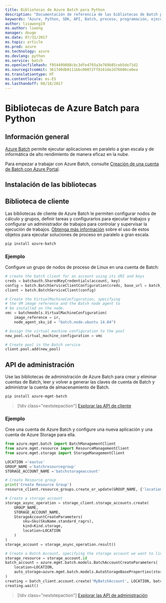 ```yaml
---
title: Bibliotecas de Azure Batch para Python
description: "Documentación de referencia de las bibliotecas de Batch para Python"
keywords: "Azure, Python, SDK, API, Batch, proceso, programación, ejecución larga"
author: lisawong19
ms.author: liwong
manager: douge
ms.date: 07/31/2017
ms.topic: article
ms.prod: azure
ms.technology: azure
ms.devlang: python
ms.service: batch
ms.openlocfilehash: f954499888cbc3dfe4793a3e769b85ceb5de71d2
ms.sourcegitcommit: 3617d0db0111bbc00072ff8161de2d76606ce0ea
ms.translationtype: HT
ms.contentlocale: es-ES
ms.lasthandoff: 08/18/2017
---
```

# <a name="azure-batch-libraries-for-python"></a>Bibliotecas de Azure Batch para Python

## <a name="overview"></a>Información general

[Azure Batch](/azure/batch/batch-technical-overview) permite ejecutar aplicaciones en paralelo a gran escala y de informática de alto rendimiento de manera eficaz en la nube.   

Para empezar a trabajar con Azure Batch, consulte [Creación de una cuenta de Batch con Azure Portal](/azure/batch/batch-account-create-portal).

## <a name="install-the-libraries"></a>Instalación de las bibliotecas

## <a name="client-library"></a>Biblioteca de cliente
Las bibliotecas de cliente de Azure Batch le permiten configurar nodos de cálculo y grupos, definir tareas y configurarlos para ejecutar trabajos y configurar un administrador de trabajos para controlar y supervisar la ejecución de trabajos. [Obtenga más información](/azure/batch/batch-api-basics) sobre el uso de estos objetos para ejecutar soluciones de proceso en paralelo a gran escala.

```bash
pip install azure-batch
```
### <a name="example"></a>Ejemplo

Configure un grupo de nodos de proceso de Linux en una cuenta de Batch:

```python
# create the batch client for an account using its URI and keys
creds = batchauth.SharedKeyCredentials(account, key)
config = batch.BatchServiceClientConfiguration(creds, base_url = batch_url)
client = batch.BatchServiceClient(config)

# Create the VirtualMachineConfiguration, specifying
# the VM image reference and the Batch node agent to
# be installed on the node.
vmc = batchmodels.VirtualMachineConfiguration(
    image_reference = ir,
    node_agent_sku_id = "batch.node.ubuntu 14.04")

# Assign the virtual machine configuration to the pool
new_pool.virtual_machine_configuration = vmc

# Create pool in the Batch service
client.pool.add(new_pool)
```

## <a name="management-api"></a>API de administración
Use las bibliotecas de administración de Azure Batch para crear y eliminar cuentas de Batch, leer y volver a generar las claves de cuenta de Batch y administrar la cuenta de almacenamiento de Batch.

```bash
pip install azure-mgmt-batch
```
> [!div class="nextstepaction"]
> [Explorar las API de cliente](/python/api/overview/azure/batch/clientlibrary)

### <a name="example"></a>Ejemplo
Cree una cuenta de Azure Batch y configure una nueva aplicación y una cuenta de Azure Storage para ella.

```python
from azure.mgmt.batch import BatchManagementClient
from azure.mgmt.resource import ResourceManagementClient
from azure.mgmt.storage import StorageManagementClient

LOCATION ='eastus'
GROUP_NAME ='batchresourcegroup'
STORAGE_ACCOUNT_NAME ='batchstorageaccount'

# Create Resource group
print('Create Resource Group')
resource_client.resource_groups.create_or_update(GROUP_NAME, {'location': LOCATION})

# Create a storage account
storage_async_operation = storage_client.storage_accounts.create(
    GROUP_NAME,
    STORAGE_ACCOUNT_NAME,
    StorageAccountCreateParameters(
        sku=Sku(SkuName.standard_ragrs),
        kind=Kind.storage,
        location=LOCATION
    )
)
storage_account = storage_async_operation.result()

# Create a Batch Account, specifying the storage account we want to link
storage_resource = storage_account.id
batch_account = azure.mgmt.batch.models.BatchAccountCreateParameters(
    location=LOCATION,
    auto_storage=azure.mgmt.batch.models.AutoStorageBaseProperties(storage_resource)
)
creating = batch_client.account.create('MyBatchAccount', LOCATION, batch_account)
creating.wait()
```

> [!div class="nextstepaction"]
> [Explorar las API de administración](/python/api/overview/azure/batch/managementlibrary)